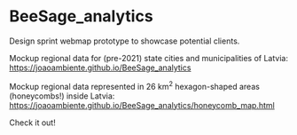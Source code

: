 # BeeSage_analytics
Design sprint webmap prototype to showcase potential clients.

Mockup regional data for (pre-2021) state cities and municipalities of Latvia:\
https://joaoambiente.github.io/BeeSage_analytics

Mockup regional data represented in 26 km<sup>2</sup> hexagon-shaped areas (honeycombs!) inside Latvia:\
https://joaoambiente.github.io/BeeSage_analytics/honeycomb_map.html

Check it out!
